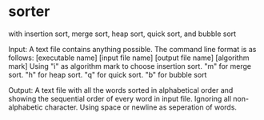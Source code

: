 sorter
======

with insertion sort, merge sort, heap sort, quick sort, and bubble sort

Input:
  A text file contains anything possible. The command line format is as follows:
  [executable name] [input file name] [output file name] [algorithm mark]
  Using "i" as algorithm mark to choose insertion sort.
  "m" for merge sort.
  "h" for heap sort.
  "q" for quick sort.
  "b" for bubble sort
  
Output:
  A text file with all the words sorted in alphabetical order and showing the sequential order of every word in input file. Ignoring all non-alphabetic character. Using space or newline as seperation of words.
